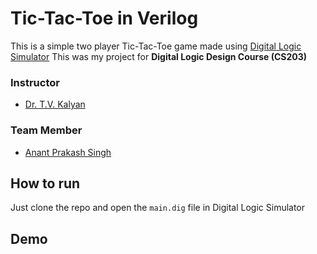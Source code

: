 # Tic-Tac-Toe in Verilog
This is a simple two player Tic-Tac-Toe game made using [Digital Logic Simulator](https://github.com/hneemann/Digital)
This was my project for **Digital Logic Design Course (CS203)**

### Instructor
* [Dr. T.V. Kalyan](https://iitrpr.irins.org/profile/105196)

### Team Member
* [Anant Prakash Singh](https://github.com/TheViking733n)

## How to run
Just clone the repo and open the `main.dig` file in Digital Logic Simulator

## Demo
